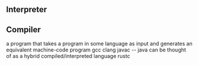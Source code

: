 ## Interpreter
## Compiler
a program that takes a program in some language as input and generates an equivalent machine-code program
gcc
clang
javac -- java can be thought of as a hybrid compiled/interpreted language
rustc
